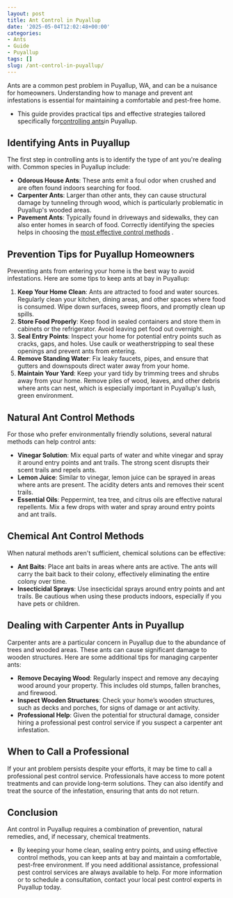 ```yaml
---
layout: post
title: Ant Control in Puyallup
date: '2025-05-04T12:02:48+00:00'
categories:
- Ants
- Guide
- Puyallup
tags: []
slug: /ant-control-in-puyallup/
---
```


Ants are a common pest problem in Puyallup, WA, and can be a nuisance for homeowners. Understanding how to manage and prevent ant infestations is essential for maintaining a comfortable and pest-free home.
- This guide provides practical tips and effective strategies tailored specifically for[controlling ants](https://pestpolicy.com/no-spill-ant-kill/)in Puyallup.
## Identifying Ants in Puyallup
The first step in controlling ants is to identify the type of ant you're dealing with. Common species in Puyallup include:
- **Odorous House Ants**: These ants emit a foul odor when crushed and are often found indoors searching for food.
- **Carpenter Ants**: Larger than other ants, they can cause structural damage by tunneling through wood, which is particularly problematic in Puyallup's wooded areas.
- **Pavement Ants**: Typically found in driveways and sidewalks, they can also enter homes in search of food.
Correctly identifying the species helps in choosing the
[most effective control methods](https://pestpolicy.com/how-to-rid-your-home-of-big-headed-ants/)
.
## Prevention Tips for Puyallup Homeowners
Preventing ants from entering your home is the best way to avoid infestations. Here are some tips to keep ants at bay in Puyallup:
1. **Keep Your Home Clean**: Ants are attracted to food and water sources. Regularly clean your kitchen, dining areas, and other spaces where food is consumed. Wipe down surfaces, sweep floors, and promptly clean up spills.
2. **Store Food Properly**: Keep food in sealed containers and store them in cabinets or the refrigerator. Avoid leaving pet food out overnight.
3. **Seal Entry Points**: Inspect your home for potential entry points such as cracks, gaps, and holes. Use caulk or weatherstripping to seal these openings and prevent ants from entering.
4. **Remove Standing Water**: Fix leaky faucets, pipes, and ensure that gutters and downspouts direct water away from your home.
5. **Maintain Your Yard**: Keep your yard tidy by trimming trees and shrubs away from your home. Remove piles of wood, leaves, and other debris where ants can nest, which is especially important in Puyallup's lush, green environment.
## Natural Ant Control Methods
For those who prefer environmentally friendly solutions, several natural methods can help control ants:
- **Vinegar Solution**: Mix equal parts of water and white vinegar and spray it around entry points and ant trails. The strong scent disrupts their scent trails and repels ants.
- **Lemon Juice**: Similar to vinegar, lemon juice can be sprayed in areas where ants are present. The acidity deters ants and removes their scent trails.
- **Essential Oils**: Peppermint, tea tree, and citrus oils are effective natural repellents. Mix a few drops with water and spray around entry points and ant trails.
## Chemical Ant Control Methods
When natural methods aren't sufficient, chemical solutions can be effective:
- **Ant Baits**: Place ant baits in areas where ants are active. The ants will carry the bait back to their colony, effectively eliminating the entire colony over time.
- **Insecticidal Sprays**: Use insecticidal sprays around entry points and ant trails. Be cautious when using these products indoors, especially if you have pets or children.
## Dealing with Carpenter Ants in Puyallup
Carpenter ants are a particular concern in Puyallup due to the abundance of trees and wooded areas. These ants can cause significant damage to wooden structures. Here are some additional tips for managing carpenter ants:
- **Remove Decaying Wood**: Regularly inspect and remove any decaying wood around your property. This includes old stumps, fallen branches, and firewood.
- **Inspect Wooden Structures**: Check your home’s wooden structures, such as decks and porches, for signs of damage or ant activity.
- **Professional Help**: Given the potential for structural damage, consider hiring a professional pest control service if you suspect a carpenter ant infestation.
## When to Call a Professional
If your ant problem persists despite your efforts, it may be time to call a professional pest control service. Professionals have access to more potent treatments and can provide long-term solutions. They can also identify and treat the source of the infestation, ensuring that ants do not return.
## Conclusion
Ant control in Puyallup requires a combination of prevention, natural remedies, and, if necessary, chemical treatments.
- By keeping your home clean, sealing entry points, and using effective control methods, you can keep ants at bay and maintain a comfortable, pest-free environment. If you need additional assistance, professional pest control services are always available to help.
For more information or to schedule a consultation, contact your local pest control experts in Puyallup today.
